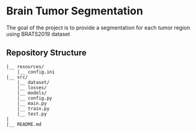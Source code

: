 # Brain Tumor Segmentation

The goal of the project is to provide a segmentation for each tumor region using BRATS2019 dataset

## Repository Structure
    |__ resources/
        |__ config.ini
    |__ src/
        |__ dataset/
        |__ losses/
        |__ models/
        |__ config.py
        |__ main.py
        |__ train.py
        |__ test.py
    |    
    |__ README.md
    